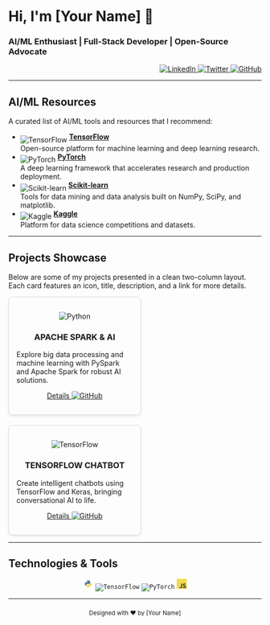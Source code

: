 # Hi, I'm [Your Name] 👋  
### AI/ML Enthusiast | Full-Stack Developer | Open-Source Advocate

<!-- Social Media & Contact Icons -->
<p align="right">
  <a href="https://linkedin.com/in/your-profile" target="_blank">
    <img alt="LinkedIn" width="22px" src="https://cdn.jsdelivr.net/npm/simple-icons@v3/icons/linkedin.svg" />
  </a>
  <a href="https://twitter.com/your-profile" target="_blank">
    <img alt="Twitter" width="22px" src="https://cdn.jsdelivr.net/npm/simple-icons@v3/icons/twitter.svg" />
  </a>
  <a href="https://github.com/your-profile" target="_blank">
    <img alt="GitHub" width="22px" src="https://cdn.jsdelivr.net/npm/simple-icons@v3/icons/github.svg" />
  </a>
</p>

---

## AI/ML Resources

A curated list of AI/ML tools and resources that I recommend:

- <img src="https://cdn.jsdelivr.net/npm/simple-icons@v3/icons/tensorflow.svg" alt="TensorFlow" width="20" align="middle" /> [**TensorFlow**](https://www.tensorflow.org/)  
  Open-source platform for machine learning and deep learning research.
- <img src="https://cdn.jsdelivr.net/npm/simple-icons@v3/icons/pytorch.svg" alt="PyTorch" width="20" align="middle" /> [**PyTorch**](https://pytorch.org/)  
  A deep learning framework that accelerates research and production deployment.
- <img src="https://cdn.jsdelivr.net/npm/simple-icons@v3/icons/scikitlearn.svg" alt="Scikit-learn" width="20" align="middle" /> [**Scikit-learn**](https://scikit-learn.org/)  
  Tools for data mining and data analysis built on NumPy, SciPy, and matplotlib.
- <img src="https://cdn.jsdelivr.net/npm/simple-icons@v3/icons/kaggle.svg" alt="Kaggle" width="20" align="middle" /> [**Kaggle**](https://www.kaggle.com/)  
  Platform for data science competitions and datasets.

---

## Projects Showcase

Below are some of my projects presented in a clean two-column layout. Each card features an icon, title, description, and a link for more details.

<div style="display: flex; flex-wrap: wrap; gap: 20px;">

  <!-- Project Card 1 -->
  <div style="flex: 0 0 calc(50% - 20px); border: 1px solid #ddd; border-radius: 8px; padding: 15px; box-shadow: 0 2px 5px rgba(0,0,0,0.1);">
    <p align="center">
      <img src="https://cdn.jsdelivr.net/npm/simple-icons@v3/icons/python.svg" alt="Python" width="40" />
    </p>
    <h3 align="center">APACHE SPARK & AI</h3>
    <p>Explore big data processing and machine learning with PySpark and Apache Spark for robust AI solutions.</p>
    <p align="center">
      <a href="https://github.com/TravelXML/APACHE-SPARK-PYSPARK-DATABRICKS" target="_blank">
        Details <img src="https://cdn.jsdelivr.net/npm/simple-icons@v3/icons/github.svg" alt="GitHub" width="16" />
      </a>
    </p>
  </div>

  <!-- Project Card 2 -->
  <div style="flex: 0 0 calc(50% - 20px); border: 1px solid #ddd; border-radius: 8px; padding: 15px; box-shadow: 0 2px 5px rgba(0,0,0,0.1);">
    <p align="center">
      <img src="https://cdn.jsdelivr.net/npm/simple-icons@v3/icons/tensorflow.svg" alt="TensorFlow" width="40" />
    </p>
    <h3 align="center">TENSORFLOW CHATBOT</h3>
    <p>Create intelligent chatbots using TensorFlow and Keras, bringing conversational AI to life.</p>
    <p align="center">
      <a href="https://github.com/TravelXML/TENSORFLOW-BASED-CHATBOT-DEPLOYMENT-IN-PYTHON" target="_blank">
        Details <img src="https://cdn.jsdelivr.net/npm/simple-icons@v3/icons/github.svg" alt="GitHub" width="16" />
      </a>
    </p>
  </div>

  <!-- Add more project cards as needed -->
  
</div>

---

## Technologies & Tools

<p align="center">
  <code><img height="20" src="https://raw.githubusercontent.com/github/explore/80688e429a7d4ef2fca1e82350fe8e3517d3494d/topics/python/python.png" title="Python"></code>
  <code><img height="20" src="https://cdn.jsdelivr.net/npm/simple-icons@v3/icons/tensorflow.svg" title="TensorFlow"></code>
  <code><img height="20" src="https://cdn.jsdelivr.net/npm/simple-icons@v3/icons/pytorch.svg" title="PyTorch"></code>
  <code><img height="20" src="https://raw.githubusercontent.com/github/explore/80688e429a7d4ef2fca1e82350fe8e3517d3494d/topics/javascript/javascript.png" title="JavaScript"></code>
  <!-- Include more icons as needed -->
</p>

---

<div align="center">
  <sub>Designed with ❤️ by [Your Name]</sub>
</div>
